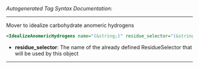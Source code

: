 <!-- THIS IS AN AUTOGENERATED FILE: Don't edit it directly, instead change the schema definition in the code itself. -->

_Autogenerated Tag Syntax Documentation:_

---
Mover to idealize carbohydrate anomeric hydrogens

```xml
<IdealizeAnomericHydrogens name="(&string;)" residue_selector="(&string;)" />
```

-   **residue_selector**: The name of the already defined ResidueSelector that will be used by this object

---
